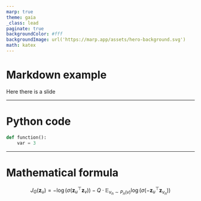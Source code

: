 ```yaml
---
marp: true
theme: gaia
_class: lead
paginate: true
backgroundColor: #fff
backgroundImage: url('https://marp.app/assets/hero-background.svg')
math: katex
---
```


# Markdown example
Here there is a slide

---

# Python code
```python
def function():
    var = 3
```

--- 

# Mathematical formula

$$J_G(\mathbf z_u) = -\log{\left( \sigma(\mathbf z_u^\top \mathbf z_v) \right)} - Q\cdot\mathbb E_{v_n\sim P_n(v)}{\log{\left(\sigma(-\mathbf z_u^\top \mathbf z_{v_n})\right)} }$$


